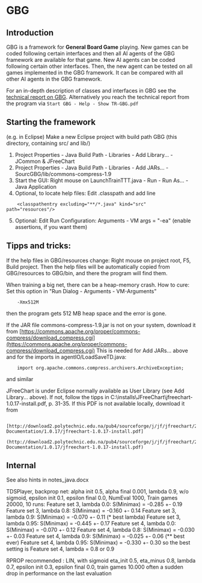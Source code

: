# GBG 

## Introduction
GBG is a framework for **General Board Game** playing. New games can be coded following certain interfaces and then all AI agents of the GBG 
framework are available for that game. New AI agents can be coded following certain other interfaces. Then, the new agent can be tested on all 
games implemented in the GBG framework. It can be compared with all other AI agents in the GBG framework. 

For an in-depth description of classes and interfaces in GBG see the  [technical report on GBG](resources/TR-GBG.pdf).  Alternatively you reach 
the technical report from the program via  `Start GBG - Help - Show TR-GBG.pdf`


## Starting the framework

(e.g. in Eclipse)  Make a new Eclipse project with build path GBG (this directory, containing src/ and lib/)

1. Project Properties - Java Build Path - Libraries - Add Library... - JCommon & JFreeChart
2. Project Properties - Java Build Path - Libraries - Add JARs... - SourcGBG/lib/commons-compress-1.9
3. Start the GUI: Right mouse on LaunchTrainTTT.java - Run - Run As... - Java Application
4. Optional, to locate help files: Edit .classpath and add line
```
	<classpathentry excluding="**/*.java" kind="src" path="resources"/>
```
5. Optional: Edit Run Configuration: Arguments - VM args = "-ea" (enable assertions, if you want them)


## Tipps and tricks: 

If the help files in GBG/resources change: Right mouse on project root, F5, Build project. Then the help files will be automatically copied from GBG/resources to GBG/bin, and there the program will find them.

When training a big net, there can be a heap-memory crash.
How to cure: Set this option in "Run Dialog - Arguments - VM-Arguments"
```
	-Xmx512M
```
then the program gets 512 MB heap space and the error is gone.

If the JAR file commons-compress-1.9.jar is not on your system, download it from 
	 [https://commons.apache.org/proper/commons-compress/download_compress.cgi](https://commons.apache.org/proper/commons-compress/download_compress.cgi)
This is needed for Add JARs... above and for the imports in agentIO/LoadSaveTD.java:
```
	import org.apache.commons.compress.archivers.ArchiveException;
```
and similar

JFreeChart is under Eclipse normally available as User Library (see Add Library... above). 
If not, follow the tipps in 
	C:\installs\JFreeChart\jfreechart-1.0.17-install.pdf, p. 31-35.
If this PDF is not available locally, download it from
```
	[http://download2.polytechnic.edu.na/pub4/sourceforge/j/jf/jfreechart/2. Documentation/1.0.17/jfreechart-1.0.17-install.pdf]
	(http://download2.polytechnic.edu.na/pub4/sourceforge/j/jf/jfreechart/2. Documentation/1.0.17/jfreechart-1.0.17-install.pdf)
```



## Internal

See also hints in notes_java.docx

TDSPlayer, backprop net:
	alpha init 0.5, alpha final 0.001, lambda 0.9, w/o sigmoid, epsilon init 0.1, epsilon final 0.0, NumEval 1000, Train games 20000, 10 runs:
		 Feature set 3, lambda 0.0: 	S(Minimax) = -0.285 +- 0.19
		 Feature set 3, lambda 0.8: 	S(Minimax) = -0.160 +- 0.14
		 Feature set 3, lambda 0.9: 	S(Minimax) = -0.070 +- 0.11	(* best lambda)
		 Feature set 3, lambda 0.95: 	S(Minimax) = -0.445 +- 0.17
		 Feature set 4, lambda 0.0: 	S(Minimax) = -0.070 +- 0.12
		 Feature set 4, lambda 0.8: 	S(Minimax) = -0.030 +- 0.03
		 Feature set 4, lambda 0.9: 	S(Minimax) = -0.025 +- 0.06	(** best ever)
		 Feature set 4, lambda 0.95: 	S(Minimax) = -0.330 +- 0.30
	so the best setting is Feature set 4, lambda = 0.8 or 0.9


RPROP recommended : LIN, with sigmoid
	eta_init 0.5, eta_minus 0.8, lambda 0.7, epsilon init 0.3, epsilon final 0.0, train games 10.000
often a sudden drop in performance on the last evaluation

